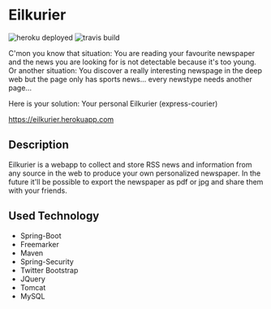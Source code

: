 # Eilkurier
![heroku deployed](https://heroku-badge.herokuapp.com/?app=eilkurier)
![travis build](https://travis-ci.org/hablijack/eilkurier.svg)

C'mon you know that situation: 
You are reading your favourite newspaper and the news you are looking for is not detectable because it's too young.
Or another situation: 
You discover a really interesting newspage in the deep web but the page only has sports news... every newstype needs another page...

Here is your solution: Your personal Eilkurier (express-courier)

https://eilkurier.herokuapp.com


## Description
Eilkurier is a webapp to collect and store RSS news and information from any source in the web to produce your own personalized newspaper.
In the future it'll be possible to export the newspaper as pdf or jpg and share them with your friends.

## Used Technology
* Spring-Boot
* Freemarker
* Maven
* Spring-Security
* Twitter Bootstrap
* JQuery
* Tomcat
* MySQL
